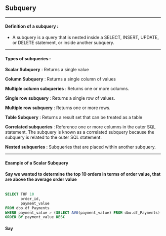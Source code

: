 ## Subquery

---

#### Definition of a subquery : 

- A subquery is a query that is nested inside a SELECT, INSERT, UPDATE, or DELETE statement, or inside another subquery.

---

#### Types of subqueries : 

**Scalar Subquery** : Returns a single value

**Column Subquery** : Returns a single column of values

**Multiple column subqueries** : Returns one or more columns.

**Single row subquery** : Returns a single row of values.

**Multiple row subquery** : Returns one or more rows.

**Table Subquery** : Returns a result set that can be treated as a table

**Correlated subqueries** : Reference one or more columns in the outer SQL statement. The subquery is known as a correlated subquery because the subquery is related to the outer SQL statement.

**Nested subqueries** : Subqueries that are placed within another subquery.

---

#### Example of a Scalar Subquery

#### Say we wanted to determine the top 10 orders in terms of order value, that are above the average order value

```sql

SELECT TOP 10 
	   order_id,
	   payment_value
FROM dbo.df_Payments
WHERE payment_value > (SELECT AVG(payment_value) FROM dbo.df_Payments)
ORDER BY payment_value DESC

```

#### Say 
